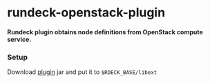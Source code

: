 # rundeck-openstack-plugin
#### Rundeck plugin obtains node definitions from OpenStack compute service.

### Setup
Download [plugin](https://github.com/alkersan/rundeck-openstack-plugin/releases) jar and put it to `$RDECK_BASE/libext`
